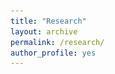 ```yaml
---
title: "Research"
layout: archive
permalink: /research/
author_profile: yes
---
```


<meta name="viewport" content="width=device-width, initial-scale=1.0">

<style>
.thumbnail {
    background-color: black;
    height: 200px;
    display: inline-block;
    background-size: cover;
    background-position: center;
    background-repeat: no-repeat;
}
</style>

<style>
.thumbnail1 {
    background-color: black;
    height: 230px;
    display: inline-block;
    background-size: cover;
    background-position: center;
    background-repeat: no-repeat;
}
</style>

<style>
.thumbnail2 {
    background-color: black;
    height: 254px;
    display: inline-block;
    background-size: cover;
    background-position: center;
    background-repeat: no-repeat;
}
</style>

<style>
img{
    object-fit: cover;
    max-width: 100%;
    height: auto;
}
</style>

<style>
.mainstyle {
  grid-column: 1/2;
  grid-row: 1/1;
}
</style>

<style>
@media only screen and (max-width: 768px) {
    .container {
       display: block;
    }
}
<style>

<div class="container">
<div class="mainstyle"><h2>Book</h2>

<p style="font-size: 11.5pt; width: 47%; text-align: left; margin-right: 3%;">"<a href="https://mikedenly.com/research/external-validity-book">External Validity: Practices and Principles</a>." Under contract with <b><i>Cambridge University Press</i></b> (w/ Mike Findley & Kyosuke Kikuta).<br><a href="https://mikedenly.com/research/external-validity-book"><img src="/images/ev2.png" class="thumbnail"></a></p>

</div>

<div class="mainstyle"><h2>Published Academic Articles</h2>

<p style="float: left; font-size: 11.5pt; text-align: left; width: 47%; margin-right: 3%; margin-bottom: 0.5em;">"<a href="https://mikedenly.com/research/natural-resources-conflict">Do Natural Resources Really Cause Civil Conflict? Evidence from the New Global Resources Dataset</a>."<b><i> Journal of Conflict Resolution</i></b> (w/ Mike Findley, Joelean Hall, Andy Stravers & Jim Walsh).<a href="https://mikedenly.com/research/natural-resources-conflict"><img src="/images/world_nr.png" class="thumbnail"></a></p>
<p style="float: right; font-size: 11.5pt; text-align: left; width: 47%; margin-left: 3%; margin-bottom: 0.5em;">"<a href="https://mikedenly.com/research/external-validity-arps">External Validity</a>."<b><i> Annual Review of Political Science</i></b> 2021. 24: 365–393 (w/ Mike Findley & Kyosuke Kikuta).<a href="https://mikedenly.com/research/external-validity-arps"><img src="/images/ev.png" class="thumbnail1></a></p>
<div style="clear:both"></div>

</div>

<div class="mainstyle"><h2>Academic Working Papers</h2>

<p style="float: left; font-size: 11.5pt; text-align: left; width: 47%; margin-right: 3%; margin-bottom: 2.5em;">"<a href="https://mikedenly.com/research/poverty-alignment-corruption2">Poverty, Party Alignment, and Reducing Corruption through Modernization: Evidence from Guatemala</a>."<i> Under Review</i> (w/ Akshat Gautam).<a href="https://mikedenly.com/research/poverty-alignment-corruption2"><img src="/images/prop1and2.png" class="thumbnail"></a></p>
<p style="float: right; font-size: 11.5pt; text-align: left; width: 47%; margin-left: 3%; margin-bottom: 2.5em;">"<a href="https://mikedenly.com/research/audit-measurement">Measuring Corruption Using Governmental Audits: A New Framework and Dataset</a>."<i> Presented at the European Consortium for Political Research (ECPR) General Conference</i>, 2020.<a href="https://mikedenly.com/research/audit-measurement"><img src="/images/new_pillars.png" class="thumbnail"></a></p>
<div style="clear:both"></div>

</div>

<div class="mainstyle">

<p style="float: left; font-size: 11.5pt; text-align: left; width: 47%; margin-right: 3%; margin-bottom: 0.5em;">"<a href="https://mikedenly.com/research/aid-strategic">Institutional Autonomy and Donor Strategic Interest in Multilateral Foreign Aid: Rules vs. Informal Influence</a>."<i> Presented at the Political Economy of International Organizations (PEIO) Conference</i>, 2021. <a href="https://mikedenly.com/research/aid-strategic"><img src="/images/foreign_aid.png" class="thumbnail"></a></p>
<p style="float: right; font-size: 11.5pt; text-align: left; width: 47%; margin-left: 3%; margin-bottom: 0.5em;">"<a href="https://mikedenly.com/research/monitoring-corruption-collective-action-problem">Monitoring Corruption and Overcoming the Collective Action Problem: Experimental Evidence from Pakistan</a>."<i> Pre-Analysis Plan</i>. (w/ Torben Behmer, Mobin Piracha & Adi Tantravahi). <a href="https://mikedenly.com/research/monitoring-corruption-collective-action-problem"><img src="/images/trace_plots2.png" class="thumbnail"></a></p>
<div style="clear:both"></div>

</div>

<div class="mainstyle"><h2>Published Policy Papers</h2>

<p style="float: left; font-size: 11.5pt; text-align: left; width: 47%; margin-right: 3%; margin-bottom: 0.5em;">"<a href="https://pdf.usaid.gov/pdf_docs/PA00TNMG.pdf">Governance in Armenia</a>." USAID, 2019 (w/ Mike Findley, John Gerring & Rachel Wellhausen).<a href="https://pdf.usaid.gov/pdf_docs/PA00TNMG.pdf"><img src="/images/usaid_armenia_governance.png" class="thumbnail"></a></p>
<p style="float: right; font-size: 11.5pt; text-align: left; width: 47%; margin-left: 3%; margin-bottom: 0.5em;">"<a href="https://pdf.usaid.gov/pdf_docs/PA00TNMJ.pdf">Integrity Systems and the Rule of Law in Armenia</a>." USAID, 2019 (w/ Mike Findley, Vepa Rejepov & Rachel Wellhausen). <a href="https://pdf.usaid.gov/pdf_docs/PA00TNMJ.pdf"><img src="/images/usaid_armenia_rol.png" class="thumbnail"></a></p>
<div style="clear:both"></div>

</div>
</div>

### Media

<p style="float: left; font-size: 11.5pt; text-align: left; width: 100%; margin-right: 0%; margin-bottom: 0.5em;">"<a href="https://politicalviolenceataglance.org/2016/05/09/spoiler-alert-combatant-fragmentation-and-the-colombian-peace-process/">Combatant Fragmentation and the Colombian Peace Process</a>."<i> Political Violence at a Glance</i>, 2016 (w/ Mike Findley & Alejandro Ponce de León).</p>
<div style="clear:both"></div>

